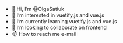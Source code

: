 - 👋 Hi, I’m @OlgaSatiuk
- 👀 I’m interested in vuetify.js and vue.js
- 🌱 I’m currently learning vuetify.js and vue.js
- 💞️ I’m looking to collaborate on frontend
- 📫 How to reach me e-mail

<!---
OlgaSatiuk/OlgaSatiuk is a ✨ special ✨ repository because its `README.md` (this file) appears on your GitHub profile.
You can click the Preview link to take a look at your changes.
--->
